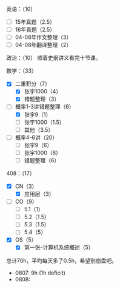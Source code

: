 
英语：（10）
- [ ] 15年真题（2.5）
- [ ] 16年真题（2.5）
- [ ] 04-08年作文整理（3）
- [ ] 04-08年翻译整理（2）

政治：（10）
顺着史纲讲义看完十节课。

数学：（33）
- [x] 二重积分（7）
	- [x] 张宇1000（4）
	- [x] 错题整理（3）
- [ ] 概率1-3讲错题整理（6）
	- [x] 张宇9（1）
	- [ ] 张宇1000（1.5）
	- [ ] 其他（3.5）
- [ ] 概率4-6讲（20）
	- [ ] 张宇9（6）
	- [ ] 张宇1000（8）
	- [ ] 错题整理（6）

408：（17）
- [x] CN（3）
	- [x] 应用层（3）
- [ ] CO（9）
	- [ ] 5.1（1）
	- [ ] 5.2（1.5）
	- [ ] 5.3（1.5）
	- [ ] 5.4（5）
- [x] OS（5）
	- [x] 第一张-计算机系统概述（5）

总计70h，平均每天多了0.5h，希望别崩盘吧。

- 0807: 9h (1h deficit)
- 0808: 